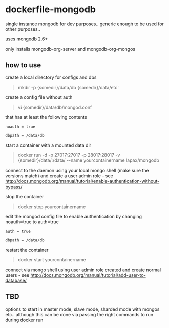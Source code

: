 dockerfile-mongodb
==================

single instance mongodb for dev purposes.. generic enough to be used for other purposes..


uses mongodb 2.6+


only installs mongodb-org-server and mongodb-org-mongos



how to use
----------

create a local directory for configs and dbs

> mkdir  -p {somedir}/data/db {somedir}/data/etc`


create a config file without auth

> vi {somedir}/data/db/mongod.conf

that has at least the following contents
```
noauth = true

dbpath = /data/db
```


start a container with a mounted data dir

> docker run -d -p 27017:27017 -p 28017:28017 -v {somedir}/data/:/data/ --name yourcontainername lapax/mongodb


connect to the daemon using your local mongo shell (make sure the versions match) and create a user admin role - see http://docs.mongodb.org/manual/tutorial/enable-authentication-without-bypass/


stop the container 

> docker stop yourcontainername


edit the mongod config file to enable authentication by changing noauth=true to auth=true
```
auth = true

dbpath = /data/db
```


restart the container

> docker start yourcontainername


connect via mongo shell using user admin role created and create normal users  - see http://docs.mongodb.org/manual/tutorial/add-user-to-database/



TBD
---

options to start in master mode, slave mode, sharded mode with mongos etc.. although this can be done via passing the right commands to run during docker run
